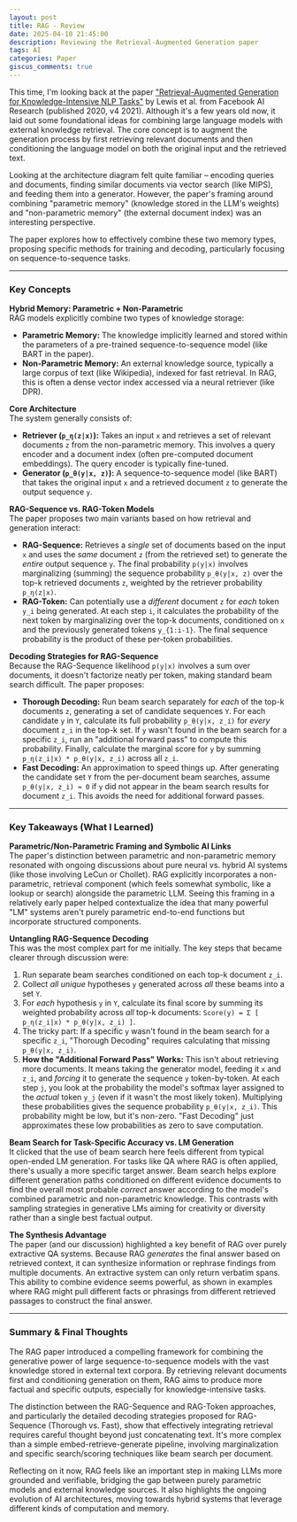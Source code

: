 ```yaml
---
layout: post
title: RAG - Review
date: 2025-04-10 21:45:00
description: Reviewing the Retrieval-Augmented Generation paper
tags: AI
categories: Paper
giscus_comments: true
---
```


This time, I'm looking back at the paper ["Retrieval-Augmented Generation for Knowledge-Intensive NLP Tasks"](https://arxiv.org/abs/2005.11401) by Lewis et al. from Facebook AI Research (published 2020, v4 2021). Although it's a few years old now, it laid out some foundational ideas for combining large language models with external knowledge retrieval. The core concept is to augment the generation process by first retrieving relevant documents and then conditioning the language model on both the original input and the retrieved text.

Looking at the architecture diagram felt quite familiar – encoding queries and documents, finding similar documents via vector search (like MIPS), and feeding them into a generator. However, the paper's framing around combining "parametric memory" (knowledge stored in the LLM's weights) and "non-parametric memory" (the external document index) was an interesting perspective.

The paper explores how to effectively combine these two memory types, proposing specific methods for training and decoding, particularly focusing on sequence-to-sequence tasks.

---

### Key Concepts

**Hybrid Memory: Parametric + Non-Parametric**  
RAG models explicitly combine two types of knowledge storage:
*   **Parametric Memory:** The knowledge implicitly learned and stored within the parameters of a pre-trained sequence-to-sequence model (like BART in the paper).
*   **Non-Parametric Memory:** An external knowledge source, typically a large corpus of text (like Wikipedia), indexed for fast retrieval. In RAG, this is often a dense vector index accessed via a neural retriever (like DPR).

**Core Architecture**  
The system generally consists of:
*   **Retriever (`p_η(z|x)`):** Takes an input `x` and retrieves a set of relevant documents `z` from the non-parametric memory. This involves a query encoder and a document index (often pre-computed document embeddings). The query encoder is typically fine-tuned.
*   **Generator (`p_θ(y|x, z)`):** A sequence-to-sequence model (like BART) that takes the original input `x` and a retrieved document `z` to generate the output sequence `y`.

**RAG-Sequence vs. RAG-Token Models**  
The paper proposes two main variants based on how retrieval and generation interact:
*   **RAG-Sequence:** Retrieves a *single* set of documents based on the input `x` and uses the *same* document `z` (from the retrieved set) to generate the *entire* output sequence `y`. The final probability `p(y|x)` involves marginalizing (summing) the sequence probability `p_θ(y|x, z)` over the top-k retrieved documents `z`, weighted by the retriever probability `p_η(z|x)`.
*   **RAG-Token:** Can potentially use a *different* document `z` for *each* token `y_i` being generated. At each step `i`, it calculates the probability of the next token by marginalizing over the top-k documents, conditioned on `x` and the previously generated tokens `y_{1:i-1}`. The final sequence probability is the product of these per-token probabilities.

**Decoding Strategies for RAG-Sequence**  
Because the RAG-Sequence likelihood `p(y|x)` involves a sum over documents, it doesn't factorize neatly per token, making standard beam search difficult. The paper proposes:
*   **Thorough Decoding:** Run beam search separately for *each* of the top-k documents `z`, generating a set of candidate sequences `Y`. For each candidate `y` in `Y`, calculate its full probability `p_θ(y|x, z_i)` for *every* document `z_i` in the top-k set. If `y` wasn't found in the beam search for a specific `z_i`, run an "additional forward pass" to compute this probability. Finally, calculate the marginal score for `y` by summing `p_η(z_i|x) * p_θ(y|x, z_i)` across all `z_i`.
*   **Fast Decoding:** An approximation to speed things up. After generating the candidate set `Y` from the per-document beam searches, assume `p_θ(y|x, z_i) ≈ 0` if `y` did not appear in the beam search results for document `z_i`. This avoids the need for additional forward passes.

---

### Key Takeaways (What I Learned)

**Parametric/Non-Parametric Framing and Symbolic AI Links**  
The paper's distinction between parametric and non-parametric memory resonated with ongoing discussions about pure neural vs. hybrid AI systems (like those involving LeCun or Chollet). RAG explicitly incorporates a non-parametric, retrieval component (which feels somewhat symbolic, like a lookup or search) alongside the parametric LLM. Seeing this framing in a relatively early paper helped contextualize the idea that many powerful "LM" systems aren't purely parametric end-to-end functions but incorporate structured components.

**Untangling RAG-Sequence Decoding**  
This was the most complex part for me initially. The key steps that became clearer through discussion were:
1.  Run separate beam searches conditioned on each top-k document `z_i`.
2.  Collect *all unique* hypotheses `y` generated across *all* these beams into a set `Y`.
3.  For *each* hypothesis `y` in `Y`, calculate its final score by summing its weighted probability across *all* top-k documents: `Score(y) = Σ [ p_η(z_i|x) * p_θ(y|x, z_i) ]`.
4.  The tricky part: If a specific `y` wasn't found in the beam search for a specific `z_i`, "Thorough Decoding" requires calculating that missing `p_θ(y|x, z_i)`.
5.  **How the "Additional Forward Pass" Works:** This isn't about retrieving more documents. It means taking the generator model, feeding it `x` and `z_i`, and *forcing* it to generate the sequence `y` token-by-token. At each step `j`, you look at the probability the model's softmax layer assigned to the *actual* token `y_j` (even if it wasn't the most likely token). Multiplying these probabilities gives the sequence probability `p_θ(y|x, z_i)`. This probability might be low, but it's non-zero. "Fast Decoding" just approximates these low probabilities as zero to save computation.

**Beam Search for Task-Specific Accuracy vs. LM Generation**  
It clicked that the use of beam search here feels different from typical open-ended LM generation. For tasks like QA where RAG is often applied, there's usually a more specific target answer. Beam search helps explore different generation paths conditioned on different evidence documents to find the overall most probable *correct* answer according to the model's combined parametric and non-parametric knowledge. This contrasts with sampling strategies in generative LMs aiming for creativity or diversity rather than a single best factual output.

**The Synthesis Advantage**  
The paper (and our discussion) highlighted a key benefit of RAG over purely extractive QA systems. Because RAG *generates* the final answer based on retrieved context, it can synthesize information or rephrase findings from multiple documents. An extractive system can only return verbatim spans. This ability to combine evidence seems powerful, as shown in examples where RAG might pull different facts or phrasings from different retrieved passages to construct the final answer.

---

### Summary & Final Thoughts
The RAG paper introduced a compelling framework for combining the generative power of large sequence-to-sequence models with the vast knowledge stored in external text corpora. By retrieving relevant documents first and conditioning generation on them, RAG aims to produce more factual and specific outputs, especially for knowledge-intensive tasks.

The distinction between the RAG-Sequence and RAG-Token approaches, and particularly the detailed decoding strategies proposed for RAG-Sequence (Thorough vs. Fast), show that effectively integrating retrieval requires careful thought beyond just concatenating text. It's more complex than a simple embed-retrieve-generate pipeline, involving marginalization and specific search/scoring techniques like beam search per document.

Reflecting on it now, RAG feels like an important step in making LLMs more grounded and verifiable, bridging the gap between purely parametric models and external knowledge sources. It also highlights the ongoing evolution of AI architectures, moving towards hybrid systems that leverage different kinds of computation and memory.